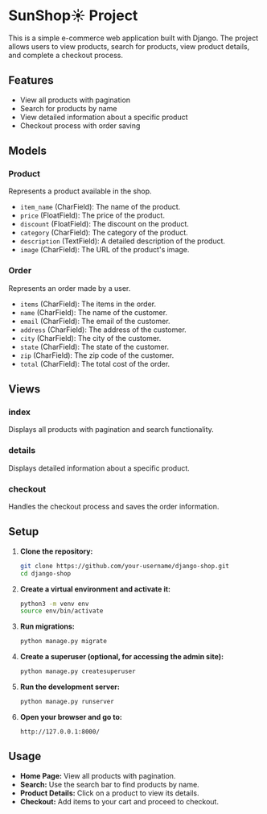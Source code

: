 #  SunShop☀️ Project

This is a simple e-commerce web application built with Django. The project allows users to view products, search for products, view product details, and complete a checkout process.

## Features

- View all products with pagination
- Search for products by name
- View detailed information about a specific product
- Checkout process with order saving

## Models

### Product
Represents a product available in the shop.

- `item_name` (CharField): The name of the product.
- `price` (FloatField): The price of the product.
- `discount` (FloatField): The discount on the product.
- `category` (CharField): The category of the product.
- `description` (TextField): A detailed description of the product.
- `image` (CharField): The URL of the product's image.

### Order
Represents an order made by a user.

- `items` (CharField): The items in the order.
- `name` (CharField): The name of the customer.
- `email` (CharField): The email of the customer.
- `address` (CharField): The address of the customer.
- `city` (CharField): The city of the customer.
- `state` (CharField): The state of the customer.
- `zip` (CharField): The zip code of the customer.
- `total` (CharField): The total cost of the order.

## Views

### index
Displays all products with pagination and search functionality.

### details
Displays detailed information about a specific product.

### checkout
Handles the checkout process and saves the order information.

## Setup

1. **Clone the repository:**
    ```bash
    git clone https://github.com/your-username/django-shop.git
    cd django-shop
    ```

2. **Create a virtual environment and activate it:**
    ```bash
    python3 -m venv env
    source env/bin/activate
    ```
    
3. **Run migrations:**
    ```bash
    python manage.py migrate
    ```

4. **Create a superuser (optional, for accessing the admin site):**
    ```bash
    python manage.py createsuperuser
    ```

5. **Run the development server:**
    ```bash
    python manage.py runserver
    ```

6. **Open your browser and go to:**
    ```
    http://127.0.0.1:8000/
    ```

## Usage

- **Home Page:** View all products with pagination.
- **Search:** Use the search bar to find products by name.
- **Product Details:** Click on a product to view its details.
- **Checkout:** Add items to your cart and proceed to checkout.

